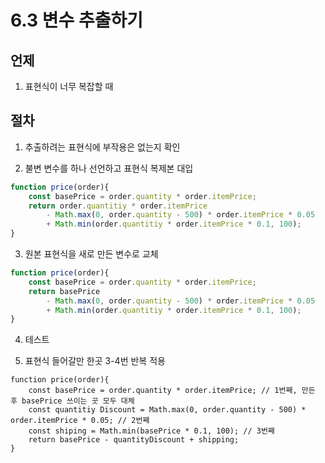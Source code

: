 # 6.3 변수 추출하기

## 언제

1) 표현식이 너무 복잡할 때

## 절차

1) 추출하려는 표현식에 부작용은 없는지 확인

2) 불변 변수를 하나 선언하고 표현식 복제본 대입

```javascript
function price(order){
    const basePrice = order.quantity * order.itemPrice;
    return order.quantitiy * order.itemPrice
        - Math.max(0, order.quantity - 500) * order.itemPrice * 0.05
        + Math.min(order.quantitiy * order.itemPrice * 0.1, 100);
}
```

3) 원본 표현식을 새로 만든 변수로 교체

```javascript
function price(order){
    const basePrice = order.quantity * order.itemPrice;
    return basePrice
        - Math.max(0, order.quantity - 500) * order.itemPrice * 0.05
        + Math.min(order.quantitiy * order.itemPrice * 0.1, 100);
}
```

4) 테스트

5) 표현식 들어갈만 한곳 3-4번 반복 적용

```
function price(order){
    const basePrice = order.quantity * order.itemPrice; // 1번째, 만든 후 basePrice 쓰이는 곳 모두 대체
    const quantitiy Discount = Math.max(0, order.quantity - 500) * order.itemPrice * 0.05; // 2번째
    const shiping = Math.min(basePrice * 0.1, 100); // 3번째
    return basePrice - quantityDiscount + shipping;
}
```
